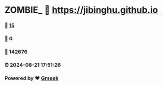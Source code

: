 # ZOMBIE_ :link: https://jibinghu.github.io 
### :page_facing_up: [15](https://jibinghu.github.io/tag.html) 
### :speech_balloon: 0 
### :hibiscus: 142676 
### :alarm_clock: 2024-08-21 17:51:26 
### Powered by :heart: [Gmeek](https://github.com/Meekdai/Gmeek)
